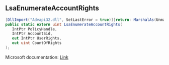 ## LsaEnumerateAccountRights

```csharp
[DllImport("Advapi32.dll", SetLastError = true)][return: MarshalAs(UnmanagedType.U4)]
public static extern uint LsaEnumerateAccountRights(
   IntPtr PolicyHandle,
   IntPtr AccountSid,
   out IntPtr UserRights,
   out uint CountOfRights
);
```

Microsoft documentation: [Link](https://docs.microsoft.com/en-us/windows/win32/api/ntsecapi/nf-ntsecapi-lsaenumerateaccountrights)
